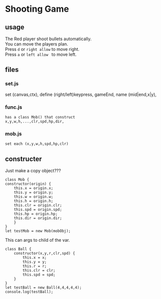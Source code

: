 # Shooting Game
## usage
The Red player shoot bullets automatically.  
You can move the players plan.  
Press `d` or `right allow` to move right.  
Press `a` or `left allow ` to move left.  

## files
### set.js
set (canvas,ctx),
    define (right/left)keypress, gameEnd,
    name (mid|end,x|y),

### func.js
    has a class Mob() that construct 
    x,y,w,h,...,clr,spd,hp,dir,


### mob.js
    set each (x,y,w,h,spd,hp,clr)






## constructer
Just make a copy object???
```
class Mob {
constructor(origin) {
    this.x = origin.x;
    this.y = origin.y;
    this.w = origin.w;
    this.h = origin.h;
    this.clr = origin.clr;
    this.spd = origin.spd;
    this.hp = origin.hp;
    this.dir = origin.dir;
    }
}
let testMob = new Mob(mobObj);
```
This can args to child of the var.  
```
class Ball {
    constructor(x,y,r,clr,spd) {
        this.x = x;
        this.y = y;
        this.r = r;
        this.clr = clr;
        this.spd = spd;
    }
}  
let testBall = new Ball(4,4,4,4,4);
console.log(testBall);
```
